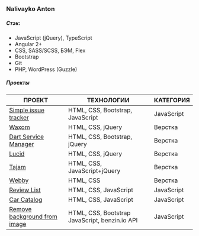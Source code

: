 ### Nalivayko Anton

##### Стэк:
  - JavaScript (jQuery), TypeScript
  - Angular 2+
  - CSS, SASS/SCSS, БЭМ, Flex
  - Bootstrap
  - Git
  - PHP, WordPress (Guzzle)
 
##### Проекты 

| ПРОЕКТ | ТЕХНОЛОГИИ | КАТЕГОРИЯ |
|--------|----------- | ----------|
[Simple issue tracker](https://guzuro.github.io/issueTracker/) | HTML, CSS, Bootstrap, JavaScript | JavaScript 
[Waxom](https://guzuro.github.io/waxom/) | HTML, CSS, jQuery | Верстка 
[Dart Service Manager](https://guzuro.github.io/dartService/) | HTML, CSS, Bootstrap, jQuery | Верстка 
[Lucid](https://guzuro.github.io/lucidOnepage/) | HTML, CSS, jQuery | Верстка
[Tajam](https://guzuro.github.io/tajam/) | HTML, CSS, JavaScript+jQuery | Верстка
[Webby](https://guzuro.github.io/webby/) | HTML, CSS | Верстка
[Review List](https://guzuro.github.io/reviewsList/) | HTML, CSS, JavaScript | JavaScript
[Car Catalog](https://guzuro.github.io/carCatalog/) | HTML, CSS, JavaScript | JavaScript
[Remove background from image](https://guzuro.github.io/bgRemove/) | HTML, CSS, Bootstrap JavaScript, benzin.io API | JavaScript


